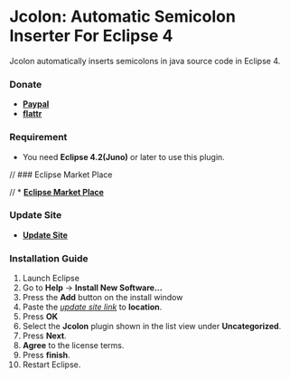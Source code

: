 # Jcolon: Automatic Semicolon Inserter For Eclipse 4

Jcolon automatically inserts semicolons in java source code in Eclipse 4.

### Donate

* __[Paypal](https://googledrive.com/host/0Bw1KseIE5s6cTXRJcWZzbTU0Q3c/jcolon.html)__
* __[flattr](https://flattr.com/donation/give/to/mystilleef)__

### Requirement

* You need __Eclipse 4.2(Juno)__ or later to use this plugin.

// ### Eclipse Market Place

// * __[Eclipse Market Place](http://marketplace.eclipse.org/content/smart-save#.UT-KI2ZDtSw)__

### Update Site

* __[Update Site](https://raw.github.com/mystilleef/eclipse4-jcolon-updatesite/master/com.laboki.eclipse.updatesite.jcolon)__

### Installation Guide

1. Launch Eclipse
2. Go to __Help__ -> __Install New Software...__
3. Press the __Add__ button on the install window
4. Paste the *[update site link](https://raw.github.com/mystilleef/eclipse4-jcolon-updatesite/master/com.laboki.eclipse.updatesite.jcolon)* to __location__.
5. Press __OK__
6. Select the __Jcolon__ plugin shown in the list view under __Uncategorized__.
7. Press __Next__.
8. __Agree__ to the license terms.
9. Press __finish__. 
10. Restart Eclipse.
